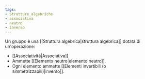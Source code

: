 ```yaml
---
tags:
- Strutture_algebriche
- associativa
- neutro
- inverso
---
```

Un gruppo è una [[Struttura algebrica|struttura algebrica]] dotata di un'operazione:
- [[Associatività|Associativa]]
- Ammette [[Elemento neutro|elemento neutro]].
- Ogni elemento ammette [[Elementi invertibili (o simmetrizzabili)|inverso]].
